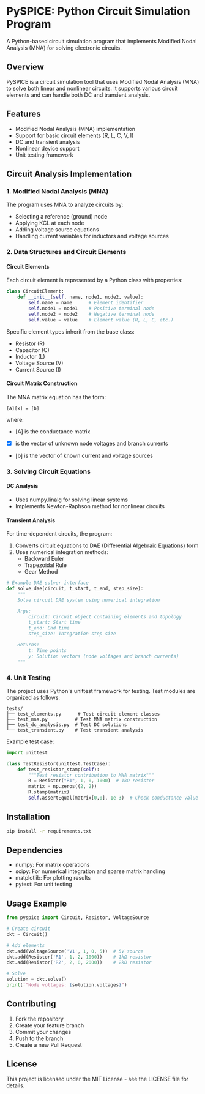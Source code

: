 # PySPICE: Python Circuit Simulation Program

A Python-based circuit simulation program that implements Modified Nodal Analysis (MNA) for solving electronic circuits.

## Overview

PySPICE is a circuit simulation tool that uses Modified Nodal Analysis (MNA) to solve both linear and nonlinear circuits. It supports various circuit elements and can handle both DC and transient analysis.

## Features

- Modified Nodal Analysis (MNA) implementation
- Support for basic circuit elements (R, L, C, V, I)
- DC and transient analysis
- Nonlinear device support
- Unit testing framework

## Circuit Analysis Implementation

### 1. Modified Nodal Analysis (MNA)

The program uses MNA to analyze circuits by:

- Selecting a reference (ground) node
- Applying KCL at each node
- Adding voltage source equations
- Handling current variables for inductors and voltage sources

### 2. Data Structures and Circuit Elements

#### Circuit Elements

Each circuit element is represented by a Python class with properties:

```python
class CircuitElement:
    def __init__(self, name, node1, node2, value):
        self.name = name      # Element identifier
        self.node1 = node1    # Positive terminal node
        self.node2 = node2    # Negative terminal node
        self.value = value    # Element value (R, L, C, etc.)
```

Specific element types inherit from the base class:

- Resistor (R)
- Capacitor (C)
- Inductor (L)
- Voltage Source (V)
- Current Source (I)

#### Circuit Matrix Construction

The MNA matrix equation has the form:

```
[A][x] = [b]
```

where:

- [A] is the conductance matrix
- [x] is the vector of unknown node voltages and branch currents
- [b] is the vector of known current and voltage sources

### 3. Solving Circuit Equations

#### DC Analysis

- Uses numpy.linalg for solving linear systems
- Implements Newton-Raphson method for nonlinear circuits

#### Transient Analysis

For time-dependent circuits, the program:

1. Converts circuit equations to DAE (Differential Algebraic Equations) form
2. Uses numerical integration methods:
   - Backward Euler
   - Trapezoidal Rule
   - Gear Method

```python
# Example DAE solver interface
def solve_dae(circuit, t_start, t_end, step_size):
    """
    Solve circuit DAE system using numerical integration

    Args:
        circuit: Circuit object containing elements and topology
        t_start: Start time
        t_end: End time
        step_size: Integration step size

    Returns:
        t: Time points
        y: Solution vectors (node voltages and branch currents)
    """
```

### 4. Unit Testing

The project uses Python's unittest framework for testing. Test modules are organized as follows:

```
tests/
├── test_elements.py      # Test circuit element classes
├── test_mna.py          # Test MNA matrix construction
├── test_dc_analysis.py  # Test DC solutions
└── test_transient.py    # Test transient analysis
```

Example test case:

```python
import unittest

class TestResistor(unittest.TestCase):
    def test_resistor_stamp(self):
        """Test resistor contribution to MNA matrix"""
        R = Resistor("R1", 1, 0, 1000)  # 1kΩ resistor
        matrix = np.zeros((2, 2))
        R.stamp(matrix)
        self.assertEqual(matrix[0,0], 1e-3)  # Check conductance value
```

## Installation

```bash
pip install -r requirements.txt
```

## Dependencies

- numpy: For matrix operations
- scipy: For numerical integration and sparse matrix handling
- matplotlib: For plotting results
- pytest: For unit testing

## Usage Example

```python
from pyspice import Circuit, Resistor, VoltageSource

# Create circuit
ckt = Circuit()

# Add elements
ckt.add(VoltageSource('V1', 1, 0, 5))  # 5V source
ckt.add(Resistor('R1', 1, 2, 1000))    # 1kΩ resistor
ckt.add(Resistor('R2', 2, 0, 2000))    # 2kΩ resistor

# Solve
solution = ckt.solve()
print(f"Node voltages: {solution.voltages}")
```

## Contributing

1. Fork the repository
2. Create your feature branch
3. Commit your changes
4. Push to the branch
5. Create a new Pull Request

## License

This project is licensed under the MIT License - see the LICENSE file for details.
